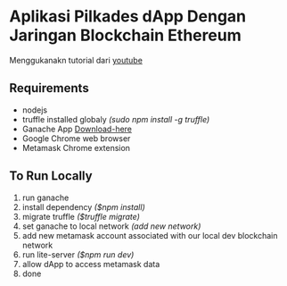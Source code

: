 # Aplikasi Pilkades dApp Dengan Jaringan Blockchain Ethereum

Menggukanakn tutorial dari [youtube](https://youtu.be/3681ZYbDSSk)

## Requirements
- nodejs
- truffle installed globaly *(sudo npm install -g truffle)*
- Ganache App [Download-here](https://www.trufflesuite.com/)
- Google Chrome web browser
- Metamask Chrome extension

## To Run Locally
1. run ganache
2. install dependency *($npm install)*
3. migrate truffle *($truffle migrate)*
4. set ganache to local network *(add new network)*
5. add new metamask account associated with our local dev blockchain network
6. run lite-server *($npm run dev)*
7. allow dApp to access metamask data
8. done